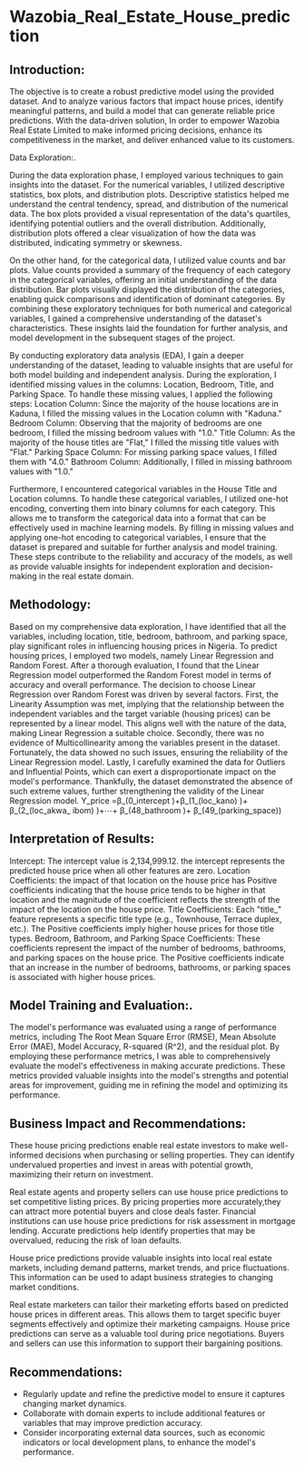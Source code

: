 # Wazobia_Real_Estate_House_prediction

## Introduction:
The objective is to create a robust predictive model using the provided dataset. And to analyze various factors that impact house prices, identify meaningful patterns, and build a model that can generate reliable price predictions. With the data-driven solution, In order to empower Wazobia Real Estate Limited to make informed pricing decisions, enhance its competitiveness in the market, and deliver enhanced value to its customers.

Data Exploration:.

During the data exploration phase, I employed various techniques to gain insights into the dataset. For the numerical variables, I utilized descriptive statistics, box plots, and distribution plots. Descriptive statistics helped me understand the central tendency, spread, and distribution of the numerical data. The box plots provided a visual representation of the data's quartiles, identifying potential outliers and the overall distribution. Additionally, distribution plots offered a clear visualization of how the data was distributed, indicating symmetry or skewness.

On the other hand, for the categorical data, I utilized value counts and bar plots. Value counts provided a summary of the frequency of each category in the categorical variables, offering an initial understanding of the data distribution. Bar plots visually displayed the distribution of the categories, enabling quick comparisons and identification of dominant categories.
By combining these exploratory techniques for both numerical and categorical variables, I gained a comprehensive understanding of the dataset's characteristics. These insights laid the foundation for further analysis, and model development in the subsequent stages of the project.

By conducting exploratory data analysis (EDA), I gain a deeper understanding of the dataset, leading to valuable insights that are useful for both model building and independent analysis.
During the exploration, I identified missing values in the columns: Location, Bedroom, Title, and Parking Space. To handle these missing values, I applied the following steps:
Location Column: Since the majority of the house locations are in Kaduna, I filled the missing values in the Location column with "Kaduna."
Bedroom Column: Observing that the majority of bedrooms are one bedroom, I filled the missing bedroom values with "1.0."
Title Column: As the majority of the house titles are "Flat," I filled the missing title values with "Flat."
Parking Space Column: For missing parking space values, I filled them with "4.0."
Bathroom Column: Additionally, I filled in missing bathroom values with "1.0."

Furthermore, I encountered categorical variables in the House Title and Location columns. To handle these categorical variables, I utilized one-hot encoding, converting them into binary columns for each category. This allows me to transform the categorical data into a format that can be effectively used in machine learning models.
By filling in missing values and applying one-hot encoding to categorical variables, I ensure that the dataset is prepared and suitable for further analysis and model training. These steps contribute to the reliability and accuracy of the models, as well as provide valuable insights for independent exploration and decision-making in the real estate domain.

## Methodology:
Based on my comprehensive data exploration, I have identified that all the variables, including location, title, bedroom, bathroom, and parking space, play significant roles in influencing housing prices in Nigeria.
To predict housing prices, I employed two models, namely Linear Regression and Random Forest. After a thorough evaluation, I found that the Linear Regression model outperformed the Random Forest model in terms of accuracy and overall performance.
The decision to choose Linear Regression over Random Forest was driven by several factors. First, the Linearity Assumption was met, implying that the relationship between the independent variables and the target variable (housing prices) can be represented by a linear model. This aligns well with the nature of the data, making Linear Regression a suitable choice.
Secondly, there was no evidence of Multicollinearity among the variables present in the dataset. Fortunately, the data showed no such issues, ensuring the reliability of the Linear Regression model.
Lastly, I carefully examined the data for Outliers and Influential Points, which can exert a disproportionate impact on the model's performance. Thankfully, the dataset demonstrated the absence of such extreme values, further strengthening the validity of the Linear Regression model.
Y_price  =β_(0_intercept )+β_(1_(loc_kano) )+ β_(2_(loc_akwa_ ibom) )+⋯+ β_(48_bathroom )+ β_(49_(parking_space))

## Interpretation of Results:
Intercept: The intercept value is 2,134,999.12. the intercept represents the predicted house price when all other features are zero. 
Location Coefficients: the impact of that location on the house price has Positive coefficients indicating that the house price tends to be higher in that location and the magnitude of the coefficient reflects the strength of the impact of the location on the house price.
Title Coefficients: Each "title_" feature represents a specific title type (e.g., Townhouse, Terrace duplex, etc.). The Positive coefficients imply higher house prices for those title types.
Bedroom, Bathroom, and Parking Space Coefficients: These coefficients represent the impact of the number of bedrooms, bathrooms, and parking spaces on the house price. The Positive coefficients indicate that an increase in the number of bedrooms, bathrooms, or parking spaces is associated with higher house prices.


## Model Training and Evaluation:.
The model's performance was evaluated using a range of performance metrics, including The Root Mean Square Error (RMSE), Mean Absolute Error (MAE), Model Accuracy, R-squared (R^2), and the residual plot.
By employing these performance metrics, I was able to comprehensively evaluate the model's effectiveness in making accurate predictions. These metrics provided valuable insights into the model's strengths and potential areas for improvement, guiding me in refining the model and optimizing its performance.


## Business Impact and Recommendations:
These house pricing predictions enable real estate investors to make well-informed decisions when purchasing or selling properties. They can identify undervalued properties and invest in areas with potential growth, maximizing their return on investment.
 
Real estate agents and property sellers can use house price predictions to set competitive listing prices. By pricing properties more accurately,they can attract more potential buyers and close deals faster.
Financial institutions can use house price predictions for risk assessment in mortgage lending. Accurate predictions help identify properties that may be overvalued, reducing the risk of loan defaults.
 
House price predictions provide valuable insights into local real estate markets, including demand patterns, market trends, and price fluctuations. This information can be used to adapt business strategies to changing market conditions.

Real estate marketers can tailor their marketing efforts based on predicted house prices in different areas. This allows them to target specific buyer segments effectively and optimize their marketing campaigns.
House price predictions can serve as a valuable tool during price negotiations. Buyers and sellers can use this information to support their bargaining positions.

## Recommendations:
- Regularly update and refine the predictive model to ensure it captures changing market dynamics.
- Collaborate with domain experts to include additional features or variables that may improve prediction accuracy.
- Consider incorporating external data sources, such as economic indicators or local development plans, to enhance the model's performance.
